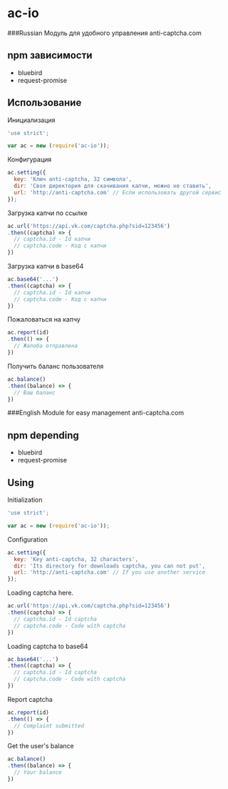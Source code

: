 # ac-io
###Russian
Модуль для удобного управления anti-captcha.com

## npm зависимости
* bluebird
* request-promise

## Использование
Инициализация
```javascript
'use strict';

var ac = new (require('ac-io'));
```
Конфигурация
```javascript
ac.setting({
  key: 'Ключ anti-captcha, 32 символа',
  dir: 'Своя директория для скачивания капчи, можно не ставить',
  url: 'http://anti-captcha.com' // Если использовать другой сервис
});
```
Загрузка капчи по ссылке
```javascript
ac.url('https://api.vk.com/captcha.php?sid=123456')
.then((captcha) => {
  // captcha.id - Id капчи
  // captcha.code - Код с капчи
})
```
Загрузка капчи в base64
```javascript
ac.base64('...')
.then((captcha) => {
  // captcha.id - Id капчи
  // captcha.code - Код с капчи
})
```
Пожаловаться на капчу
```javascript
ac.report(id)
.then(() => {
  // Жалоба отправлена
})
```
Получить баланс пользователя
```javascript
ac.balance()
.then((balance) => {
  // Ваш баланс
})
```
###English
Module for easy management anti-captcha.com

## npm depending
* bluebird
* request-promise

## Using
Initialization
```javascript
'use strict';

var ac = new (require('ac-io'));
```
Configuration
```javascript
ac.setting({
  key: 'Key anti-captcha, 32 characters',
  dir: 'Its directory for downloads captcha, you can not put',
  url: 'http://anti-captcha.com' // If you use another service
});
```
Loading captcha here.
```javascript
ac.url('https://api.vk.com/captcha.php?sid=123456')
.then((captcha) => {
  // captcha.id - Id captcha
  // captcha.code - Code with captcha
})
```
Loading captcha to base64
```javascript
ac.base64('...')
.then((captcha) => {
  // captcha.id - Id captcha
  // captcha.code - Code with captcha
})
```
Report captcha
```javascript
ac.report(id)
.then(() => {
  // Complaint submitted
})
```
Get the user's balance
```javascript
ac.balance()
.then((balance) => {
  // Your balance
})
```
